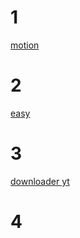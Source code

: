 <h1> 1 </h1>
<a href="https://colab.research.google.com/github/mooghen2s/xra/blob/main/motion.ipynb" target="_blank" rel="noopener">motion </a>
<h1> 2 </h1>
<a href="https://colab.research.google.com/github/mooghen2s/xra/blob/main/easy.ipynb" target="_blank" rel="noopener">easy </a>
<h1> 3 </h1>
<a href="https://colab.research.google.com/github/mooghen2s/xra/blob/main/downloader_yt.ipynb" target="_blank">downloader yt</a>
<h1> 4 </h1>

